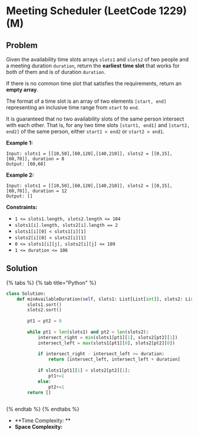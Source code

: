 # Meeting Scheduler (LeetCode 1229) (M)



## Problem

Given the availability time slots arrays `slots1` and `slots2` of two people and a meeting duration `duration`, return the **earliest time slot** that works for both of them and is of duration `duration`.

If there is no common time slot that satisfies the requirements, return an **empty array**.

The format of a time slot is an array of two elements `[start, end]` representing an inclusive time range from `start` to `end`.

It is guaranteed that no two availability slots of the same person intersect with each other. That is, for any two time slots `[start1, end1]` and `[start2, end2]` of the same person, either `start1 > end2` or `start2 > end1`.

&#x20;

**Example 1:**

```
Input: slots1 = [[10,50],[60,120],[140,210]], slots2 = [[0,15],[60,70]], duration = 8
Output: [60,68]
```

**Example 2:**

```
Input: slots1 = [[10,50],[60,120],[140,210]], slots2 = [[0,15],[60,70]], duration = 12
Output: []
```

&#x20;

**Constraints:**

* `1 <= slots1.length, slots2.length <= 104`
* `slots1[i].length, slots2[i].length == 2`
* `slots1[i][0] < slots1[i][1]`
* `slots2[i][0] < slots2[i][1]`
* `0 <= slots1[i][j], slots2[i][j] <= 109`
* `1 <= duration <= 106`

## Solution

{% tabs %}
{% tab title="Python" %}
```python
class Solution:
    def minAvailableDuration(self, slots1: List[List[int]], slots2: List[List[int]], duration: int) -> List[int]:
        slots1.sort()
        slots2.sort()
        
        pt1 = pt2 = 0
        
        while pt1 < len(slots1) and pt2 < len(slots2):
            intersect_right = min(slots1[pt1][1], slots2[pt2][1])
            intersect_left = max(slots1[pt1][0], slots2[pt2][0])
            
            if intersect_right - intersect_left >= duration:
                return [intersect_left, intersect_left + duration]
            
            if slots1[pt1][1] < slots2[pt2][1]:
                pt1+=1
            else:
                pt2+=1
        return []
                
```
{% endtab %}
{% endtabs %}

* **Time Complexity: **
* **Space Complexity:**
